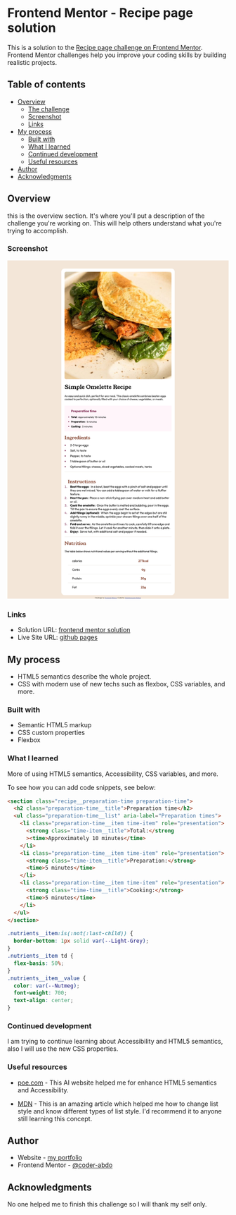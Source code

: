 # Frontend Mentor - Recipe page solution

This is a solution to the [Recipe page challenge on Frontend Mentor](https://www.frontendmentor.io/challenges/recipe-page-KiTsR8QQKm). Frontend Mentor challenges help you improve your coding skills by building realistic projects.

## Table of contents

- [Overview](#overview)
  - [The challenge](#the-challenge)
  - [Screenshot](#screenshot)
  - [Links](#links)
- [My process](#my-process)
  - [Built with](#built-with)
  - [What I learned](#what-i-learned)
  - [Continued development](#continued-development)
  - [Useful resources](#useful-resources)
- [Author](#author)
- [Acknowledgments](#acknowledgments)

## Overview

this is the overview section. It's where you'll put a description of the challenge you're working on. This will help others understand what you're trying to accomplish.

### Screenshot

![screenshot](./assets/images/screenshot.png)

### Links

- Solution URL: [frontend mentor solution](https://www.frontendmentor.io/solutions/recipe-page-37s8mShEsy)
- Live Site URL: [github pages](https://coder-abdo.github.io/frontend-mentor-recipe-challenge/)

## My process

- HTML5 semantics describe the whole project.
- CSS with modern use of new techs such as flexbox, CSS variables, and more.

### Built with

- Semantic HTML5 markup
- CSS custom properties
- Flexbox

### What I learned

More of using HTML5 semantics, Accessibility, CSS variables, and more.

To see how you can add code snippets, see below:

```html
<section class="recipe__preparation-time preparation-time">
  <h2 class="preparation-time__title">Preparation time</h2>
  <ul class="preparation-time__list" aria-label="Preparation times">
    <li class="preparation-time__item time-item" role="presentation">
      <strong class="time-item__title">Total:</strong
      ><time>Approximately 10 minutes</time>
    </li>
    <li class="preparation-time__item time-item" role="presentation">
      <strong class="time-item__title">Preparation:</strong>
      <time>5 minutes</time>
    </li>
    <li class="preparation-time__item time-item" role="presentation">
      <strong class="time-time__title">Cooking:</strong>
      <time>5 minutes</time>
    </li>
  </ul>
</section>
```

```css
.nutrients__item:is(:not(:last-child)) {
  border-bottom: 1px solid var(--Light-Grey);
}
.nutrients__item td {
  flex-basis: 50%;
}
.nutrients__item__value {
  color: var(--Nutmeg);
  font-weight: 700;
  text-align: center;
}
```

### Continued development

I am trying to continue learning about Accessibility and HTML5 semantics, also I will use the new CSS properties.

### Useful resources

- [poe.com](https://poe.com) - This AI website helped me for enhance HTML5 semantics and Accessibility.

- [MDN](https://developer.mozilla.org/en-US/docs/Web/CSS/list-style-type) - This is an amazing article which helped me how to change list style and know different types of list style. I'd recommend it to anyone still learning this concept.

## Author

- Website - [my portfolio](https://abdelmonaem-portfolio.vercel.app/)
- Frontend Mentor - [@coder-abdo](https://www.frontendmentor.io/profile/coder-abdo)

## Acknowledgments

No one helped me to finish this challenge so I will thank my self only.
